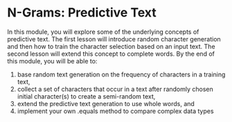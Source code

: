 # N-Grams: Predictive Text
In this module, you will explore some of the underlying concepts of predictive text. The first lesson will introduce random character generation and then how to train the character selection based on an input text. The second lesson will extend this concept to complete words. By the end of this module, you will be able to:
1. base random text generation on the frequency of characters in a training text, 
2. collect a set of characters that occur in a text after randomly chosen initial character(s) to create a semi-random text, 
3. extend the predictive text generation to use whole words, and 
4. implement your own .equals method to compare complex data types
